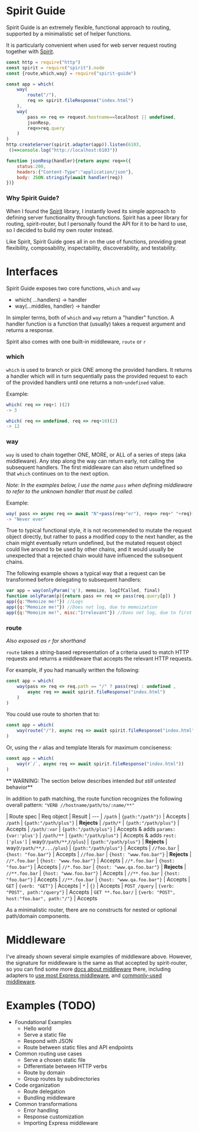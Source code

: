 # Spirit Guide

Spirit Guide is an extremely flexible, functional approach to routing, supported by a minimalistic set of helper functions.

It is particularly convenient when used for web server request routing together with [Spirit](https://github.com/spirit-js/spirit).

```javascript
const http = require("http")
const spirit = require("spirit").node
const {route,which,way} = require("spirit-guide")

const app = which(
	way(
		route("/"),
		req => spirit.fileResponse("index.html")
	),
	way(
		pass => req => request.hostname==localhost || undefined,
		jsonResp,
		req=>req.query
	)
)
http.createServer(spirit.adapter(app)).listen(6103,
 ()=>console.log("http://localhost:6103"))

function jsonResp(handler){return async req=>({
	status:200,
	headers:{"Content-Type":"application/json"},
	body: JSON.stringify(await handler(req))
})}
```

### Why Spirit Guide?

When I found the [Spirit](https://github.com/spirit-js/spirit) library, I instantly loved its simple approach to defining server functionality through functions. Spirit has a peer library for routing, spirit-router, but I personally found the API for it to be hard to use, so I decided to build my own router instead.

Like Spirit, Spirit Guide goes all in on the use of functions, providing great flexibility, composability, inspectability, discoverability, and testability.

# Interfaces

Spirit Guide exposes two core functions, `which` and `way`

 - which( ...handlers) -> handler
 - way(...middles, handler) -> handler

In simpler terms, both of `which` and `way` return a "handler" function. A handler function is a function that (usually) takes a request argument and returns a response.

Spirit also comes with one built-in middleware, `route` or `r`

### which

`which` is used to branch or pick ONE among the provided handlers. It returns a handler which will in turn sequentially pass the provided request to each of the provided handlers until one returns a non-`undefined` value.

Example:

```javascript
which( req => req+1 )(2)
-> 3
```
```javascript
which( req => undefined, req => req+10)(2)
-> 12
```

### way

`way` is used to chain together ONE, MORE, or ALL of a series of steps (aka middleware). Any step along the way can return early, not calling the subsequent handlers. The first middleware can also return undefined so that `which` continues on to the next option.

*Note: In the examples below, I use the name `pass` when defining middleware to refer to the unknown handler that must be called.*

Example:
```javascript
way( pass => async req => await "N"+pass(req+"er"), req=> req+" "+req)("ev")
-> "Never ever"
```
True to typical functional style, it is not recommended to mutate the request object directly, but rather to pass a modified copy to the next handler, as the chain might eventually return undefined, but the mutated request object could live around to be used by other chains, and it would usually be unexpected that a rejected chain would have influenced the subsequent chains.

The following example shows a typical way that a request can be transformed before delegating to subsequent handlers:

```javascript
var app = way(onlyParam('q'), memoize, logIfCalled, final)
function onlyParam(p){return pass => req => pass(req.query[p]) }
app({q:"Memoize me!"}) //Logs
app({q:"Memoize me!"}) //Does not log, due to memoization
app({q:"Memoize me!", misc:"Irrelevant"}) //Does not log, due to first middleware
```

### route
*Also exposed as `r` for shorthand*

`route` takes a string-based representation of a criteria used to match HTTP requests and returns a middleware that accepts the relevant HTTP requests.

For example, if you had manually written the following:
```javascript
const app = which(
	way(pass => req => req.path == "/" ? pass(req) : undefined ,
		async req => await spirit.fileResponse("index.html")
	)
)
```

You could use route to shorten that to:
```javascript
const app = which(
	way(route("/"), async req => await spirit.fileResponse("index.html"))
)
```

Or, using the `r` alias and template literals for maximum conciseness:
```javascript
const app = which(
	way(r`/`, async req => await spirit.fileResponse("index.html"))
)
```

** WARNING: The section below describes intended _but still untested_ behavior**

In addition to path matching, the route function recognizes the following overall pattern: `"VERB //hostname/path/to/:name/**"`

| Route spec | Req object | Result
| ---
| `/path` |	`{path:"/path"})` | Accepts
| `/path` | `{path:"/path/plus"}` | **Rejects**
| `/path/*` | `{path:"/path/plus"}` | Accepts
| `/path/:var` | `{path:"/path/plus"}` | Accepts & adds `params:{var:'plus'}`
| `/path/**` | `{path:"/path/plus"}` | Accepts & adds `rest:['plus']`
| way(r`/path/**`,r`/plus`) | `{path:"/path/plus"}` | **Rejects**
| way(r`/path/**`,r`.../plus`) | `{path:"/path/plus"}` | Accepts
| `//foo.bar` | `{host: "foo.bar"}` | Accepts
| `//foo.bar` | `{host: "www.foo.bar"}` | **Rejects**
| `//*.foo.bar` | `{host: "www.foo.bar"}` | Accepts
| `//*.foo.bar` | `{host: "foo.bar"}` | Accepts
| `//*.foo.bar` | `{host: "www.qa.foo.bar"}` | **Rejects**
| `//**.foo.bar` | `{host: "www.foo.bar"}` | Accepts
| `//**.foo.bar` | `{host: "foo.bar"}` | Accepts
| `//**.foo.bar` | `{host: "www.qa.foo.bar"}` | Accepts
| `GET`	| `{verb: "GET"}` | Accepts
| `*`	| `{}` | Accepts
| `POST /query`	| `{verb: "POST", path:"/query"}` | Accepts
| `GET **.foo.bar/`	| `{verb: "POST", host:"foo.bar", path:"/"}` | Accepts

As a minimalistic router, there are no constructs for nested or optional path/domain components.

# Middleware

I've already shown several simple examples of middleware above. However, the signature for middleware is the same as that accepted by spirit-router, so you can find some more [docs about middleware](https://github.com/spirit-js/spirit-router/blob/master/docs/Guide.md#middleware) there, including adapters to [use most Express middleware](https://github.com/spirit-js/spirit-express), and [commonly-used middleware](https://github.com/spirit-js/spirit-common).

# Examples (TODO)

- Foundational Examples
	- Hello world
	- Serve a static file
	- Respond with JSON
	- Route between static files and API endpoints
- Common routing use cases
	- Serve a chosen static file
	- Differentiate between HTTP verbs
	- Route by domain
	- Group routes by subdirectories
- Code organization
	- Route delegation
	- Bundling middleware
- Common transformations
	- Error handling
	- Response customization
	- Importing Express middleware

